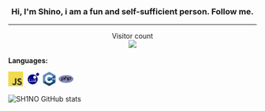 ```

```
<h3 align="center">Hi, I'm Shino, i am a fun and self-sufficient person. Follow me.</h3>

<hr>

<p align="center"> 
  Visitor count<br>
  <img src="https://profile-counter.glitch.me/uhShino/count.svg" />
</p>

**Languages:**  

<code><img height="30" src="https://raw.githubusercontent.com/github/explore/80688e429a7d4ef2fca1e82350fe8e3517d3494d/topics/javascript/javascript.png"></code>
<code><img height="30" src="https://raw.githubusercontent.com/github/explore/80688e429a7d4ef2fca1e82350fe8e3517d3494d/topics/lua/lua.png"></code>
<code><img height="30" src="https://raw.githubusercontent.com/github/explore/80688e429a7d4ef2fca1e82350fe8e3517d3494d/topics/cpp/cpp.png"></code>
<code><img height="30" src="https://raw.githubusercontent.com/github/explore/80688e429a7d4ef2fca1e82350fe8e3517d3494d/topics/php/php.png"></code>

![SH1NO GitHub stats](https://github-readme-stats.vercel.app/api?username=uhShino&show_icons=true&theme=dark)
<br>
